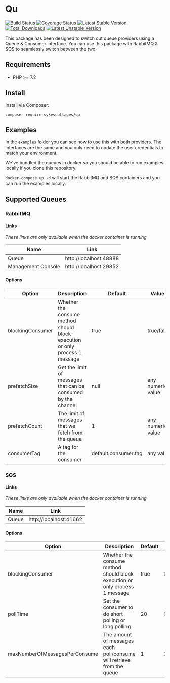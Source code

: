 # Qu

[![Build Status](https://travis-ci.org/SykesCottages/Qu.svg?branch=master)](https://travis-ci.org/SykesCottages/Qu) 
[![Coverage Status](https://coveralls.io/repos/github/SykesCottages/Qu/badge.svg?branch=master)](https://coveralls.io/github/SykesCottages/Qu?branch=master)
[![Latest Stable Version](https://poser.pugx.org/sykescottages/qu/v/stable)](https://packagist.org/packages/sykescottages/qu) 
[![Total Downloads](https://poser.pugx.org/sykescottages/qu/downloads)](https://packagist.org/packages/sykescottages/qu) 
[![Latest Unstable Version](https://poser.pugx.org/sykescottages/qu/v/unstable)](https://packagist.org/packages/sykescottages/qu) 

This package has been designed to switch out queue providers using a Queue & Consumer interface. You can use this package with
RabbitMQ & SQS to seamlessly switch between the two. 

## Requirements
* PHP >= 7.2

## Install
Install via Composer:

`composer require sykescottages/qu`

## Examples
In the `examples` folder you can see how to use this with both providers. The interfaces are the same and you only need 
to update the user credentials to match your environment. 

We've bundled the queues in docker so you should be able to run examples locally if you clone this repository.

`docker-compose up -d` will start the RabbitMQ and SQS containers and you can run the examples locally. 

## Supported Queues

### RabbitMQ

#### Links
*These links are only available when the docker container is running*

| Name | Link |
|---|---|
| Queue | http://localhost:48888 |
| Management Console | http://localhost:29852 |

#### Options

| Option | Description | Default | Values |
|---|---|---|---|
| blockingConsumer  | Whether the consume method should block execution or only process 1 message | true  | true/false |
| prefetchSize  | Get the limit of messages that can be consumed by the channel |  null | any numeric value |
| prefetchCount  | The limit of messages that we fetch from the queue | 1 | any numeric value |
| consumerTag  | A tag for the consumer | default.consumer.tag | any value |

### SQS

#### Links
*These links are only available when the docker container is running*

| Name | Link |
|---|---|
| Queue | http://localhost:41662 |

#### Options

| Option | Description | Default | Values |
|---|---|---|---|
| blockingConsumer  | Whether the consume method should block execution or only process 1 message | true | true/false|
| pollTime  | Set the consumer to do short polling or long polling | 20 | 0-20|
| maxNumberOfMessagesPerConsume  | The amount of messages each poll/consume will retrieve from the queue | 1 | 1-10|
